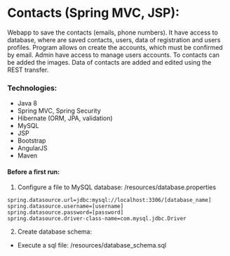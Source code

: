 # Contacts (Spring MVC, JSP):

Webapp to save the contacts (emails, phone numbers). It have access to database, 
where are saved contacts, users, data of registration and users profiles. Program allows on create the accounts, which must be confirmed by email. Admin have access to manage users accounts. To contacts can be added the images. Data of contacts are added and edited using the REST transfer.

### Technologies:

- Java 8
- Spring MVC, Spring Security
- Hibernate (ORM, JPA, validation)
- MySQL
- JSP
- Bootstrap
- AngularJS
- Maven

#### Before a first run:

1. Configure a file to MySQL database: /resources/database.properties

```
spring.datasource.url=jdbc:mysql://localhost:3306/[database_name]
spring.datasource.username=[username]
spring.datasource.password=[password]
spring.datasource.driver-class-name=com.mysql.jdbc.Driver
```

2. Create database schema:

- Execute a sql file: /resources/database_schema.sql
